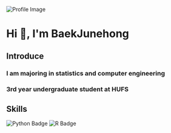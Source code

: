 <!-- 프로필 이미지와 소개 -->
![Profile Image](https://capsule-render.vercel.app/api?type=Soft&color=F7EFE9&height=80&section=header&text=Seize%20the%20day!&fontSize=40&fontAlign=40&fontAlignY=50)

# Hi 👋, I'm BaekJunehong

## Introduce
### I am majoring in statistics and computer engineering
### 3rd year undergraduate student at HUFS

<!-- 기술 스택 -->
## Skills
![Python Badge](https://img.shields.io/badge/Python-3776AB?style=flat&logo=Python&logoColor=white)
![R Badge](https://img.shields.io/badge/R-276DC3?style=flat&logo=R&logoColor=white)


